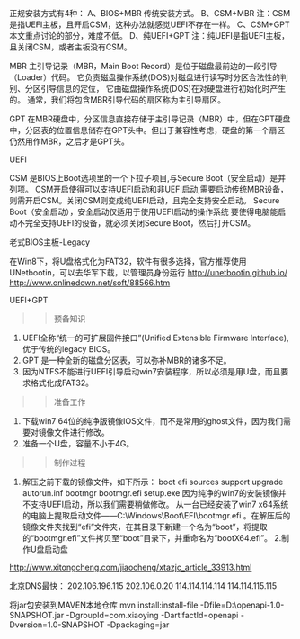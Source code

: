 正规安装方式有4种：
A、BIOS+MBR 传统安装方式。
B、CSM+MBR 注：CSM是指UEFI主板，且开启CSM，这种办法就感觉UEFI不存在一样。
C、CSM+GPT 本文重点讨论的部分，难度不低。
D、纯UEFI+GPT 注：纯UEFI是指UEFI主板，且关闭CSM，或者主板没有CSM。

MBR
主引导记录（MBR，Main Boot Record）是位于磁盘最前边的一段引导（Loader）代码。
它负责磁盘操作系统(DOS)对磁盘进行读写时分区合法性的判别、分区引导信息的定位，
它由磁盘操作系统(DOS)在对硬盘进行初始化时产生的。
通常，我们将包含MBR引导代码的扇区称为主引导扇区。

GPT
在MBR硬盘中，分区信息直接存储于主引导记录（MBR）中，但在GPT硬盘中，分区表的位置信息储存在GPT头中。但出于兼容性考虑，硬盘的第一个扇区仍然用作MBR，之后才是GPT头。


UEFI

CSM
是BIOS上Boot选项里的一个下拉子项目,与Secure Boot（安全启动）是并列项。
CSM开启使得可以支持UEFI启动和非UEFI启动,需要启动传统MBR设备，则需开启CSM。关闭CSM则变成纯UEFI启动，且完全支持安全启动。
Secure Boot（安全启动），安全启动仅适用于使用UEFI启动的操作系统
要使得电脑能启动不完全支持UEFI的设备，就必须关闭Secure Boot，然后打开CSM。

老式BIOS主板-Legacy

在Win8下，将U盘格式化为FAT32，软件有很多选择，官方推荐使用UNetbootin，可以去华军下载，以管理员身份运行
http://unetbootin.github.io/
http://www.onlinedown.net/soft/88566.htm


UEFI+GPT
>> 预备知识
1. UEFI全称“统一的可扩展固件接口”(Unified Extensible Firmware Interface),优于传统的legacy BIOS。
2. GPT 是一种全新的磁盘分区表，可以弥补MBR的诸多不足。
3. 因为NTFS不能进行UEFI引导启动win7安装程序，所以必须是用U盘，而且要求格式化成FAT32。

>> 准备工作
1. 下载win7 64位的纯净版镜像IOS文件，而不是常用的ghost文件，因为我们需要对镜像文件进行修改。
2. 准备一个U盘，容量不小于4G。

>> 制作过程
1. 解压之前下载的镜像文件，如下所示：
boot
efi
sources
support
upgrade
autorun.inf
bootmgr
bootmgr.efi
setup.exe
因为纯净的win7的安装镜像并不支持UEFI启动，所以我们需要稍做修改。
从一台已经安装了win7 x64系统的电脑上提取启动文件——C:\Windows\Boot\EFI\bootmgr.efi 。在解压后的镜像文件夹找到“efi”文件夹，在其目录下新建一个名为“boot”，将提取的“bootmgr.efi”文件拷贝至“boot”目录下，并重命名为“bootX64.efi”。
2.制作U盘启动盘

http://www.xitongcheng.com/jiaocheng/xtazjc_article_33913.html


北京DNS最快：
202.106.196.115    202.106.0.20
114.114.114.114    114.114.115.115

将jar包安装到MAVEN本地仓库
mvn install:install-file -Dfile=D:\openapi-1.0-SNAPSHOT.jar -DgroupId=com.xiaoying -DartifactId=openapi -Dversion=1.0-SNAPSHOT -Dpackaging=jar

